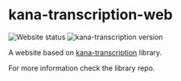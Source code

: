 # kana-transcription-web

![Website status](https://img.shields.io/website?url=https%3A%2F%2F18degrees.github.io%2Fkana-transcription-web%2F&up_message=online&down_message=offline&label=currenty) ![kana-transcription version](https://img.shields.io/github/package-json/dependency-version/18degrees/kana-transcription-web/kana-transcription)

A website based on [kana-transcription](https://github.com/18degrees/kana-transcription/) library.

For more information check the library repo.
